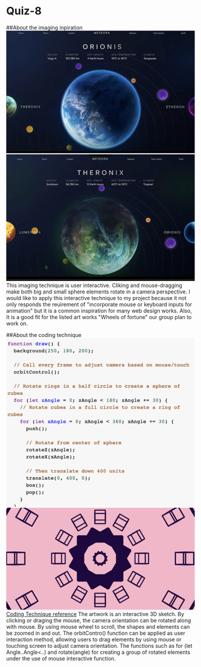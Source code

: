 # Quiz-8
##About the imaging inpiration
![Example images](readmeImages/Inspiration1.png)
![Example images](readmeImages/Inspiration2.png)
This imaging technique is user interactive. Cliking and mouse-dragging make both big and small sphere elements rotate in a camera perspective. I would like to apply this interactive technique to my project because it not only responds the reuirement of "incorporate mouse or keyboard inputs for animation" but it is a common inspiration for many web design works. Also, It is a good fit for the listed art works "Wheels of fortune" our group plan to work on.

##About the coding technique
![Example images](readmeImages/codingtech.png)
![Example images](readmeImages/codingtech1.png)
[Coding Technique reference](https://p5js.org/examples/3d-orbit-control/)
The artwork is an interactive 3D sketch. By clicking or draging the mouse, the camera orientation can be rotated along with mouse. By using mouse wheel to scroll, the shapes and elements can be zoomed in and out. The orbitContro() function can be applied as user interaction method, allowing users to drag elements by using mouse or touching screen to adjust camera orientation. The functions such as for (let Angle..Angle<..) and rotate(angle) for creating a group of rotated elements under the use of mouse interactive function.